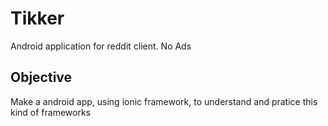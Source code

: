# Tikker
Android application for reddit client. No Ads

## Objective
Make a android app, using ionic framework, to understand and pratice this kind of frameworks
